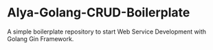 # Alya-Golang-CRUD-Boilerplate
A simple boilerplate repository to start Web Service Development with Golang Gin Framework.  


